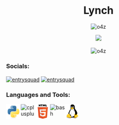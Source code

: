 <img src="https://camo.githubusercontent.com/82291b0fe831bfc6781e07fc5090cbd0a8b912bb8b8d4fec0696c881834f81ac/68747470733a2f2f70726f626f742e6d656469612f394575424971676170492e676966" width="800" height="3"><div align="center">
  
<h1 align="center">Lynch</h1>
<p align="center">
<table>
  <tr>
     <p align="center"> <img src="https://komarev.com/ghpvc/?username=o4z&label=Profile%20views&color=0e75b6&style=flat" alt="o4z"/> </p>
     <p align="center">
      <img src="https://github-readme-stats.vercel.app/api?username=8sp&show_icons=true&theme=radical"
    </td>
  </img>
  <tr>
<p><img align="center" src="https://github-readme-stats.vercel.app/api/top-langs?username=8sp&show_icons=true&theme=radical&hide_border=true&locale=en&layout=compact" alt="o4z" /></p> 
  </tr>
<h3 align="left">Socials:</h3>
<p align="left">
<a href="https://instagram.com/l7up" target="blank"><img align="center" src="https://raw.githubusercontent.com/rahuldkjain/github-profile-readme-generator/master/src/images/icons/Social/instagram.svg" alt="entrysquad" height="30" width="40" /></a>
<a href="https://t.me/overexcited" target="blank"><img align="center" src="https://upload.wikimedia.org/wikipedia/commons/8/82/Telegram_logo.svg" alt="entrysquad" height="30" width="40" /></a>



<h3 align="left">Languages and Tools:</h3>
<a href="https://www.python.org" target="_blank" align="left"> <img src="https://raw.githubusercontent.com/devicons/devicon/master/icons/python/python-original.svg" alt="python" width="40 "height="40" align="left"/> </a>
</p>
<a href="https://www.w3.org/Style/CSS/Overview.en.html/" target="_blank" align="left"> <img src="https://upload.wikimedia.org/wikipedia/commons/d/d5/CSS3_logo_and_wordmark.svg" alt="cplusplus" width="40" height="40" align="left"/> </a>
<a href="https://www.w3.org/html/" target="_blank" align="left"> <img src="https://raw.githubusercontent.com/devicons/devicon/master/icons/html5/html5-original-wordmark.svg" alt="html5" width="40" height="40" align="left"/> </a> 
<a href="https://www.javascript.com/" target="_blank" align="left"> <img src="https://upload.wikimedia.org/wikipedia/commons/d/d4/Javascript-shield.svg" alt="bash" width="40" height="40" align="left"/> </a>
  <p align="left"> <a href="https://www.linux.org/" target="_blank" rel="noreferrer"> <img align="left" src="https://raw.githubusercontent.com/devicons/devicon/master/icons/linux/linux-original.svg" alt="linux" width="40" height="40"/> </a> </p>



  
<img src="https://camo.githubusercontent.com/82291b0fe831bfc6781e07fc5090cbd0a8b912bb8b8d4fec0696c881834f81ac/68747470733a2f2f70726f626f742e6d656469612f394575424971676170492e676966" width="800" height="3"><div align="center">
 






